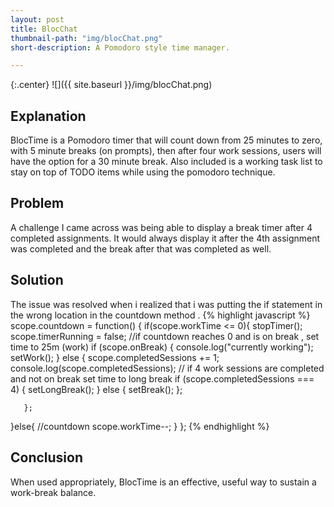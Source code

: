 ```yaml
---
layout: post
title: BlocChat
thumbnail-path: "img/blocChat.png"
short-description: A Pomodoro style time manager.

---
```


{:.center}
![]({{ site.baseurl }}/img/blocChat.png)

## Explanation

BlocTime is a Pomodoro timer that will count down from 25 minutes to zero, with 5 minute breaks (on prompts), then after four work sessions, users will have the option for a 30 minute break. Also included is a working task list to stay on top of TODO items while using the pomodoro technique.

## Problem

A challenge I came across was being able to display a break timer after 4 completed assignments. It would always display it after the 4th assignment was completed and the break after that was completed as well.


## Solution

The issue was resolved when i realized that i was putting the if statement in the wrong location in the countdown method .
{% highlight javascript %}
scope.countdown = function() {
   if(scope.workTime <= 0){
       stopTimer();
       scope.timerRunning = false;
       //if countdown reaches 0  and is on break , set time to 25m (work)
       if (scope.onBreak) {
           console.log("currently working");
           setWork();
       } else {
           scope.completedSessions += 1;
           console.log(scope.completedSessions);
           // if 4 work sessions are completed and not on break set time to long break
           if (scope.completedSessions === 4) {
               setLongBreak();
           } else {
               setBreak();
           };

       };
   }else{
    //countdown
    scope.workTime--;
    }
};
{% endhighlight  %}

## Conclusion

When used appropriately, BlocTime is an effective, useful way to sustain a work-break balance.
